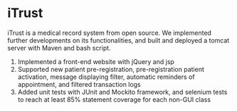 # iTrust
iTrust is a medical record system from open source. We implemented further developments on its functionalities, and built and deployed a tomcat server with Maven and bash script.

1. Implemented a front-end website with jQuery and jsp
2. Supported new patient pre-registration, pre-registration patient activation, message displaying filter, automatic reminders of appointment, and filtered transaction logs
3. Added unit tests with JUnit and Mockito framework, and selenium tests to reach at least 85% statement coverage for each non-GUI class
